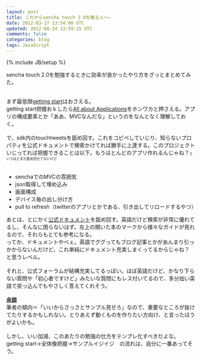 ```yaml
---
layout: post
title: これからsencha touch 2.0を触る人へ←
date: 2012-03-17 13:54:00 UTC
updated: 2012-08-24 13:59:15 UTC
comments: false
categories: blog
tags: JavaScript
---
```

{% include JB/setup %}

sencha touch 2.0を勉強するときに効率が良かったやり方をざっとまとめてみた。<br /><br /><div>まず最低限<a href="http://docs.sencha.com/touch/2-0/#!/guide/getting_started" target="_blank">getting start</a>はおさえる。&nbsp;</div><div>getting start把握おｋしたら<a href="http://docs.sencha.com/touch/2-0/#!/guide/apps_intro" target="_blank">All about Applications</a>をホンワカと押さえる。アプリの構成要素とか「ああ、MVCなんだな」というのをなんとなく理解しておく。</div><div><br /></div><div>で、sdk内のtouchtweetsを舐め回す。これをコピペしていじり、知らないプロパティを公式ドキュメントで検索かけてれば勝手に上達する。このプロジェクトいじってれば把握できることは以下。もうほとんどのアプリ作れるんじゃね？<span style="font-size: xx-small;">というほどまだ舐め回せてないけど</span></div><br /><div><ul><li>senchaでのMVCの雰囲気</li><li>json取得して埋め込み</li><li>画面構成</li><li>デバイス毎の出し分け方</li><li>pull to refresh（twitterのアプリとかである、引き出してリロードするやつ）</li></ul></div><div><div>あとは、とにかく<a href="http://docs.sencha.com/touch/2-0" target="_blank">公式ドキュメント</a>を舐め回す。英語だけど検索が非常に優れてるし、そんなに困らないはず。左上の開いた本のマークから様々なガイドが見れるので、それらもとても参考になる。</div><div>ってか、ドキュメントやべぇ。英語でググってもブログ記事とかがあんまり引っかからないんだけど、これ単純にドキュメント充実しまくってるからじゃね？　と思うレベル。</div></div><div><br /></div><div>それと、公式フォーラムが結構充実してるっぽい。ほぼ英語だけど、かなり下らない質問や「初心者ですけど」みたいな質問にもレス付いてるので、多分拙い英語で突っ込んでもやさしく答えてくれそう。</div><div><br /></div><div><u><b>余談</b></u></div>筆者の傾向＝「いいからさっさとサンプル見せろ」なので、重要なところが抜けてたりするかもしれない。とりあえず動くものを作りたい方向け、と言ったほうがよいかも。<br /><div><br /></div><div>しかし、いい加減、このあたりの勉強の仕方をテンプレ化すべきだよな。getting start→全体像把握→サンプルイジイジ　の流れは、自分に一番あってそう。</div>